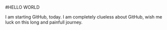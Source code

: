 #HELLO WORLD

I am starting GitHub, today. I am completely clueless about GitHub, wish me luck on this long and painfull journey.
